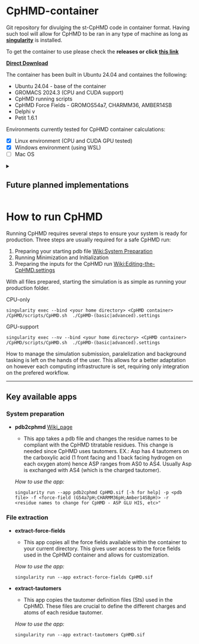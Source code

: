 # CpHMD-container
Git repository for divulging the st-CpHMD code in container format. Having such tool will allow for CpHMD to be ran in any type of machine as long as <ins>**singularity**</ins> is installed. 

To get the container to use please check the **releases or click [this link](https://github.com/mms-fcul/CpHMD-container/releases/latest)**

<ins>**[Direct Download](https://github.com/mms-fcul/CpHMD-container/releases/latest/download/CpHMD.sif)**</ins>

The container has been built in Ubuntu 24.04 and containes the following:
- Ubuntu 24.04 - base of the container
- GROMACS 2024.3 (CPU and CUDA support)
- CpHMD running scripts
- CpHMD Force Fields - GROMOS54a7, CHARMM36, AMBER14SB
- Delphi v
- Petit 1.6.1

Environments currently tested for CpHMD container calculations: 
- [X] Linux environment (CPU and CUDA GPU tested)
- [X] Windows environment (using WSL)
- [ ] Mac OS

<details><summary> <h2>Future planned implementations</h2></summary><p>

- [ ] New version of make_sites file without the need for pdbswitch and groswitch (outdated files)
- [ ] Implement quick container App to produce a .sites file allowing for confirmation of titratable sites selected
- [ ] Implementation of the reduced titration cycle to the container. 

</p></details>

# How to run CpHMD 

Running CpHMD requires several steps to ensure your system is ready for production. 
Three steps are usually required for a safe CpHMD run: 
1. Preparing your starting pdb file [Wiki:System Preparation](https://github.com/mms-fcul/CpHMD-container/wiki/System-Preparation)
2. Running Minimization and Initialization
3. Preparing the inputs for the CpHMD run [Wiki:Editing-the-CpHMD.settings](https://github.com/mms-fcul/CpHMD-container/wiki/Editing-the-CpHMD.settings-to-your-taste)

With all files prepared, starting the simulation is as simple as running your production folder.

CPU-only
```
singularity exec --bind <your home directory> <CpHMD container> /CpHMD/scripts/CpHMD.sh  ./CpHMD-(basic|advanced).settings
```
GPU-support
```
singularity exec --nv --bind <your home directory> <CpHMD container> /CpHMD/scripts/CpHMD.sh  ./CpHMD-(basic|advanced).settings
```
How to manage the simulation submission, paralelization and background tasking is left on the hands of the user. This allows for a better adaptation on however each computing infrastructure is set, requiring only integration on the prefered workflow.

--------------------------------------------------------------------------------------------------------------------------------------
## Key available apps
### System preparation 
- **pdb2cphmd** [Wiki_page](https://github.com/mms-fcul/CpHMD-container/wiki/System-Preparation)

    - This app takes a pdb file and changes the residue names to be compliant with the CpHMD titratable residues. This change is needed since CpHMD uses tautomers. EX.: Asp has 4 tautomers on the carboxylic acid (1 front facing and 1 back facing hydrogen on each oxygen atom) hence ASP ranges from AS0 to AS4. Usually Asp is exchanged with AS4 (which is the charged tautomer).
  
    _How to use the app:_
    ```
    singularity run --app pdb2cphmd CpHMD.sif [-h for help] -p <pdb file> -f <force-field (G54a7pH;CHARMM36pH;Amber14SBpH)> -r  <residue names to change for CpHMD - ASP GLU HIS, etc>"
    ```
      
### File extraction 
- **extract-force-fields**

    - This app copies all the force fields available within the container to your current directory. This gives user access to the force fields used in the CpHMD container and allows for customization.
  
    _How to use the app:_
    ```
    singularity run --app extract-force-fields CpHMD.sif 
    ```
- **extract-tautomers**

    - This app copies the tautomer definition files (Sts) used in the CpHMD. These files are crucial to define the different charges and atoms of each residue tautomer.  
  
    _How to use the app:_
    ```
    singularity run --app extract-tautomers CpHMD.sif 
    ```
